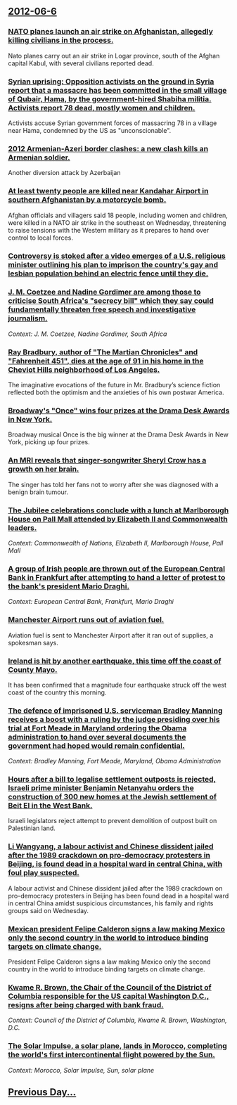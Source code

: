 ## [2012-06-6](/news/2012/06/6/index.md)

### [NATO planes launch an air strike on Afghanistan, allegedly killing civilians in the process. ](/news/2012/06/6/nato-planes-launch-an-air-strike-on-afghanistan-allegedly-killing-civilians-in-the-process.md)
Nato planes carry out an air strike in Logar province, south of the Afghan capital Kabul, with several civilians reported dead.

### [Syrian uprising: Opposition activists on the ground in Syria report that a massacre has been committed in the small village of Qubair, Hama, by the government-hired Shabiha militia. Activists report 78 dead, mostly women and children. ](/news/2012/06/6/syrian-uprising-opposition-activists-on-the-ground-in-syria-report-that-a-massacre-has-been-committed-in-the-small-village-of-qubair-hama.md)
Activists accuse Syrian government forces of massacring 78 in a village near Hama, condemned by the US as &quot;unconscionable&quot;.

### [2012 Armenian-Azeri border clashes: a new clash kills an Armenian soldier. ](/news/2012/06/6/2012-armenian-azeri-border-clashes-a-new-clash-kills-an-armenian-soldier.md)
Another diversion attack by Azerbaijan

### [At least twenty people are killed near Kandahar Airport in southern Afghanistan by a motorcycle bomb. ](/news/2012/06/6/at-least-twenty-people-are-killed-near-kandahar-airport-in-southern-afghanistan-by-a-motorcycle-bomb.md)
Afghan officials and villagers said 18 people, including women and children, were killed in a NATO air strike in the southeast on Wednesday, threatening to raise tensions with the Western military as it prepares to hand over control to local forces.

### [Controversy is stoked after a video emerges of a U.S. religious minister outlining his plan to imprison the country's gay and lesbian population behind an electric fence until they die. ](/news/2012/06/6/controversy-is-stoked-after-a-video-emerges-of-a-u-s-religious-minister-outlining-his-plan-to-imprison-the-country-s-gay-and-lesbian-popula.md)
### [J. M. Coetzee and Nadine Gordimer are among those to criticise South Africa's "secrecy bill" which they say could fundamentally threaten free speech and investigative journalism. ](/news/2012/06/6/j-m-coetzee-and-nadine-gordimer-are-among-those-to-criticise-south-africa-s-secrecy-bill-which-they-say-could-fundamentally-threaten-fre.md)
_Context: J. M. Coetzee, Nadine Gordimer, South Africa_

### [Ray Bradbury, author of "The Martian Chronicles" and "Fahrenheit 451", dies at the age of 91 in his home in the Cheviot Hills neighborhood of Los Angeles. ](/news/2012/06/6/ray-bradbury-author-of-the-martian-chronicles-and-fahrenheit-451-dies-at-the-age-of-91-in-his-home-in-the-cheviot-hills-neighborhood-o.md)
The imaginative evocations of the future in Mr. Bradbury’s science fiction reflected both the optimism and the anxieties of his own postwar America.

### [Broadway's "Once" wins four prizes at the Drama Desk Awards in New York. ](/news/2012/06/6/broadway-s-once-wins-four-prizes-at-the-drama-desk-awards-in-new-york.md)
Broadway musical Once is the big winner at the Drama Desk Awards in New York, picking up four prizes.

### [An MRI reveals that singer-songwriter Sheryl Crow has a growth on her brain. ](/news/2012/06/6/an-mri-reveals-that-singer-songwriter-sheryl-crow-has-a-growth-on-her-brain.md)
The singer has told her fans not to worry after she was diagnosed with a benign brain tumour.

### [The Jubilee celebrations conclude with a lunch at Marlborough House on Pall Mall attended by Elizabeth II and Commonwealth leaders. ](/news/2012/06/6/the-jubilee-celebrations-conclude-with-a-lunch-at-marlborough-house-on-pall-mall-attended-by-elizabeth-ii-and-commonwealth-leaders.md)
_Context: Commonwealth of Nations, Elizabeth II, Marlborough House, Pall Mall_

### [A group of Irish people are thrown out of the European Central Bank in Frankfurt after attempting to hand a letter of protest to the bank's president Mario Draghi. ](/news/2012/06/6/a-group-of-irish-people-are-thrown-out-of-the-european-central-bank-in-frankfurt-after-attempting-to-hand-a-letter-of-protest-to-the-bank-s.md)
_Context: European Central Bank, Frankfurt, Mario Draghi_

### [Manchester Airport runs out of aviation fuel. ](/news/2012/06/6/manchester-airport-runs-out-of-aviation-fuel.md)
Aviation fuel is sent to Manchester Airport after it ran out of supplies, a spokesman says.

### [Ireland is hit by another earthquake, this time off the coast of County Mayo. ](/news/2012/06/6/ireland-is-hit-by-another-earthquake-this-time-off-the-coast-of-county-mayo.md)
It has been confirmed that a magnitude four earthquake struck off the west coast of the country this morning.

### [The defence of imprisoned U.S. serviceman Bradley Manning receives a boost with a ruling by the judge presiding over his trial at Fort Meade in Maryland ordering the Obama administration to hand over several documents the government had hoped would remain confidential. ](/news/2012/06/6/the-defence-of-imprisoned-u-s-serviceman-bradley-manning-receives-a-boost-with-a-ruling-by-the-judge-presiding-over-his-trial-at-fort-meade.md)
_Context: Bradley Manning, Fort Meade, Maryland, Obama Administration_

### [Hours after a bill to legalise settlement outposts is rejected, Israeli prime minister Benjamin Netanyahu orders the construction of 300 new homes at the Jewish settlement of Beit El in the West Bank. ](/news/2012/06/6/hours-after-a-bill-to-legalise-settlement-outposts-is-rejected-israeli-prime-minister-benjamin-netanyahu-orders-the-construction-of-300-new.md)
Israeli legislators reject attempt to prevent demolition of outpost built on Palestinian land.

### [Li Wangyang, a labour activist and Chinese dissident jailed after the 1989 crackdown on pro-democracy protesters in Beijing, is found dead in a hospital ward in central China, with foul play suspected. ](/news/2012/06/6/li-wangyang-a-labour-activist-and-chinese-dissident-jailed-after-the-1989-crackdown-on-pro-democracy-protesters-in-beijing-is-found-dead-i.md)
A labour activist and Chinese dissident jailed after the 1989 crackdown on pro-democracy protesters in Beijing has been found dead in a hospital ward in central China amidst suspicious circumstances, his family and rights groups said on Wednesday.

### [Mexican president Felipe Calderon signs a law making Mexico only the second country in the world to introduce binding targets on climate change. ](/news/2012/06/6/mexican-president-felipe-caldera3n-signs-a-law-making-mexico-only-the-second-country-in-the-world-to-introduce-binding-targets-on-climate-ch.md)
President Felipe Calderon signs a law making Mexico only the second country in the world to introduce binding targets on climate change.

### [Kwame R. Brown, the Chair of the Council of the District of Columbia responsible for the US capital Washington D.C., resigns after being charged with bank fraud. ](/news/2012/06/6/kwame-r-brown-the-chair-of-the-council-of-the-district-of-columbia-responsible-for-the-us-capital-washington-d-c-resigns-after-being-cha.md)
_Context: Council of the District of Columbia, Kwame R. Brown, Washington, D.C._

### [The Solar Impulse, a solar plane, lands in Morocco, completing the world's first intercontinental flight powered by the Sun. ](/news/2012/06/6/the-solar-impulse-a-solar-plane-lands-in-morocco-completing-the-world-s-first-intercontinental-flight-powered-by-the-sun.md)
_Context: Morocco, Solar Impulse, Sun, solar plane_

## [Previous Day...](/news/2012/06/5/index.md)

